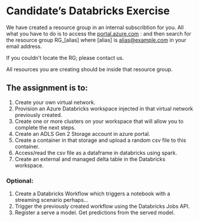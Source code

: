 # Candidate’s Databricks Exercise 

We have created a resource group in an internal subscribtion for you. All what you have to do is to access the [portal.azure.com](https://portal.azure.com) : and then search for the resource group RG_[alias] where [alias] is alias@example.com in your email address.

If you couldn't locate the RG; please contact us.

All resources you are creating should be inside that resource group.

## The assignment is to:
1. Create your own virtual network.
1. Provision an Azure Databricks workspace injected in that virtual network previously created.
1. Create one or more clusters on your workspace that will allow you to complete the next steps.
1. Create an ADLS Gen 2 Storage account in azure portal.
1. Create a container in that storage and upload a random csv file to this container.
1. Access/read the csv file as a dataframe in databricks using spark.
1. Create an external and managed delta table in the Databricks workspace.

### Optional:
1. Create a Databricks Workflow which triggers a notebook with a streaming scenario perhaps… 
1. Trigger the previously created workflow using the Databricks Jobs API.
1. Register a serve a model. Get predictions from the served model.

